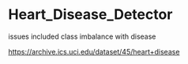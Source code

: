 # Heart_Disease_Detector

issues included class imbalance with disease

https://archive.ics.uci.edu/dataset/45/heart+disease
